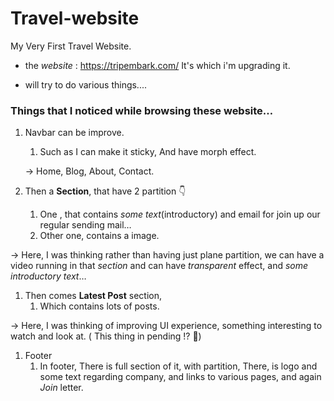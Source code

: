 # Travel-website

My Very First Travel Website.

- the _website_ : https://tripembark.com/
  It's which i'm upgrading it.

- will try to do various things....

### Things that I noticed while browsing these website…

1. Navbar can be improve.

   1. Such as I can make it sticky, And have morph effect.

   → Home, Blog, About, Contact.

2. Then a **Section**, that have 2 partition 👇
   1. One , that contains _some text_(introductory) and email for join up our regular sending mail…
   2. Other one, contains a image.

→ Here, I was thinking rather than having just plane partition, we can have a video running in that _section_ and can have _transparent_ effect, and _some introductory text_…

1. Then comes **Latest Post** section,
   1. Which contains lots of posts.

→ Here, I was thinking of improving UI experience, something interesting to watch and look at. ( This thing in pending !? 🤔)

1. Footer
   1. In footer, There is full section of it, with partition, There, is logo and some text regarding company, and links to various pages, and again _Join_ letter.
